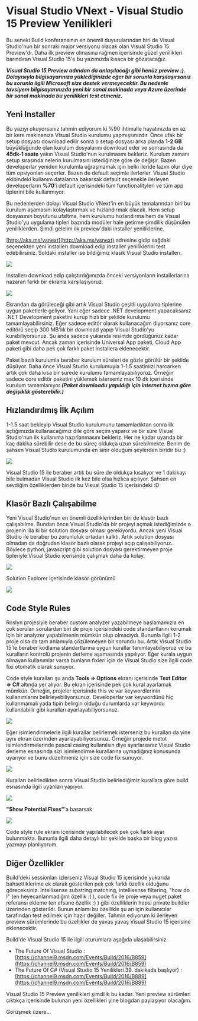 # Visual Studio VNext - Visual Studio 15 Preview Yenilikleri #

Bu seneki Build konferansının en önemli duyurularından biri de Visual Studio'nun bir sonraki major versiyonu olacak olan Visual Studio 15 Preview'dı. Daha ilk preview olmasına rağmen içerisinde güzel yenilikleri barındıran Visual Studio 15'e bu yazımızda kısaca bir gözatacağız.

***Visual Studio 15 Preview adından da anlaşılacağı gibi henüz preview :). Dolayısıyla bilgisayarınıza yüklediğinizde eğer bir sorunla karşılaşırsanız bu sorunla ilgili Microsoft size destek vermeyecektir. Bu nedenle tavsiyem bilgisayarınızda yeni bir sanal makinada veya Azure üzerinde bir sanal makinada bu yenilikleri test etmeniz.***

## Yeni Installer ##

Bu yazıyı okuyorsanız tahmin ediyorum ki %90 ihtimalle hayatınızda en az bir kere makinanıza Visual Studio kurulumu yapmışsınızdır. Önce ufak bir setup dosyası download edilir sonra o setup dosyası arka planda **1-2 GB** büyüklüğünde olan kurulum dosyalarını download eder ve sonrasında da **45dk-1 saate**  yakın Visual Studio'nun kurulmasını bekleriz. Kurulum zamanı setup sırasında nelerin kurulmasını istediğinize göre de değişir. Bazen developerlar yeniden kurulumla uğraşmamak için belki ileride lazım olur diye tüm opsiyonları seçerler. Bazen de default seçimle ilerlerler. Visual Studio ekibindeki kullanım datalarına bakarsak default seçenekle ilerleyen developerların **%70**'i default içerisindeki tüm functionalityleri ve tüm app tiplerini bile kullanmıyor. 

Bu nedenlerden dolayı Visual Studio VNext'in en büyük temalarından biri bu kurulum aşamasını kolaylaştırmak ve hızlandırmak olacak. Hem setup dosyasının boyutunu ufaltma, hem kurulumu hızlandırma hem de Visual Studio'yu uygulama tipleri bazında modüler hale getirme şimdilik düşünülen yeniliklerden. Şimdi gelelim ilk preview'daki installer yeniliklerine. 

[http://aka.ms/vsnext](http://aka.ms/vsnext) adresine gidip sağdaki seçenekten yeni installerı download edip installer yeniliklerini test edebilirsiniz. Soldaki installer ise bildiğimiz klasik Visual Studio installerı.

![](http://az718566.vo.msecnd.net/uploads/2016/04/VSInstaller.png)

Installerı download edip çalıştırdığımızda önceki versiyonların installerlarına nazaran farklı bir ekranla karşılaşıyoruz. 

![](http://az718566.vo.msecnd.net/uploads/2016/04/vs15-installer.png)

Ekrandan da görüleceği gibi artık Visual Studio çeşitli uygulama tiplerine uygun paketlerle geliyor. Yani eğer sadece .NET development yapacaksanız .NET Development paketini kurup hızlı bir şekilde kurulumu tamamlayabilirsiniz. Eğer sadece editör olarak kullanacağım diyorsanız core editörü seçip 300 MB'lık bir download yapıp Visual Studio'yu kurabiliyorsunuz. Şu anda sadece yukarıda resimde gördüğünüz kadar paket mevcut. Ancak zaman içerisinde Universal App paketi, Cloud App paketi gibi daha pek çok farklı paket installera eklenecektir.

Paket bazılı kurulumla beraber kurulum süreleri de gözle görülür bir şekilde düşüyor. Daha önce Visual Studio kurulumuyla 1-1.5 saatimizi harcarken artık çok daha kısa bir sürede kurulumu tamamlayabiliyoruz. Örneğin sadece core editör paketini yüklemek isterseniz max 10 dk içerisinde kurulum tamamlanıyor.***(Paket downloadu yapıldığı için internet hızına göre değişiklik gösterebilir.)***

## Hızlandırılmış İlk Açılım ##

1-1.5 saat bekleyip Visual Studio kurulumunu tamamladıktan sonra ilk açtığımızda kullanacağımız dile göre seçim yaparız ve bir süre Visual Studio'nun ilk kullanıma hazırlanmasını bekleriz. Her ne kadar uyarıda bir kaç dakika sürebilir dese de bu süreç oldukça uzun sürebilmekte. Benim de şahsen Visual Studio kurulumunda en sinir  olduğum şeylerden biridir bu :) 

![](http://az718566.vo.msecnd.net/uploads/2016/04/vs15-preparing-screen.png)

Visual Studio 15 ile beraber artık bu süre de oldukça kısalıyor ve 1 dakikayı bile bulmadan Visual Studio ilk kez bile olsa hızlıca açılıyor. Şahsen en sevdiğim özelliklerden biride bu Visual Studio 15 içerisindeki :D

## Klasör Bazlı Çalışabilme ##

Yeni Visual Studio'nun en önemli özelliklerinden biri de klasör bazlı çalışabilme. Bundan önce Visual Studio'da bir projeyi açmak istediğimizde o projenin illa ki bir solution dosyası olması gerekiyordu. Ancak yeni Visual Studio ile beraber bu zorunluluk ortadan kalktı. Artık solution dosyası olmadan da doğrudan klasör bazlı olarak projeyi açıp çalışabiliyoruz. Böylece python, javascript gibi solution dosyası gerektirmeyen proje tipleriyle Visual Studio içerisinde çalışmak daha da kolay.

![](http://az718566.vo.msecnd.net/uploads/2016/04/vs-open-folder.png)

Solution Explorer içerisinde klasör görünümü

![](http://az718566.vo.msecnd.net/uploads/2016/04/solution-explorer-folder-view.png)


## Code Style Rules ##

Roslyn projesiyle beraber custom analyzer yazabilmeye başlamamızla en çok sorulan sorulardan biri de proje içerisindeki code standartlarını korumak için bir analyzer yapabilmenin mümkün olup olmadıydı. Bununla ilgili 1-2 proje olsa da tam anlamıyla çözülemeyen bir sorundu bu. Artık Visual Studio 15'le beraber kodlama standartlarına uygun kurallar tanımlayabiliyoruz ve bu kuralların kontrolü projenin derleme aşamasında yapılıyor. Eğer kurala uygun olmayan kullanımlar varsa bunların fixleri için de Visual Studio size ilgili code fixi otomatik olarak sunuyor. 

Code style kuralları şu anda **Tools => Options** ekranı içerisinde **Text Editor => C#** altında yer alıyor. Bu ekran içerisinde pek çok kural ayarlamak mümkün. Örneğin, projeler içerisinde this ve var keywordlerinin kullanımlarını belirleyebiliyorsunuz. Developerlar var keywordünü hiç kullanmamalı yada tipin belirgin olduğu durumlarda var keywordu kullanılabilir gibi kuralları ayarlayabiliyorsunuz.

![](http://az718566.vo.msecnd.net/uploads/2016/04/code-style-general.png)

Eğer isimlendirmelerle ilgili kurallar belirlemek isterseniz bu kuralları da yine aynı ekran üzerinden ayarlayabiliyorsunuz. Örneğin projede metot isimlendirmelerinde pascal casing kullanılsın diye ayarlarsanız Visual Studio derleme esnasında sizi isimlendirme kurallarına uymadığınız konusunda uyarıyor ve bunu düzeltmeniz için size code fix sunuyor. 


![](http://az718566.vo.msecnd.net/uploads/2016/04/code-style-naming.png)

Kuralları belirledikten sonra Visual Studio belirlediğimiz kurallara göre build esnasında ilgili uyarıları yapıyor.

![](http://az718566.vo.msecnd.net/uploads/2016/04/code-style-warning-message.png)

**"Show Potential Fixes"**'a basarsak

![](http://az718566.vo.msecnd.net/uploads/2016/04/code-style-code-fix.png)

Code style rule ekranı içerisinde yapılabilecek pek çok farklı ayar bulunmakta. Bununla ilgili daha detaylı bir şekilde başka bir blog yazısı yazmayı planlıyorum.

## Diğer Özellikler ##

Build'deki sessionları izlerseniz Visual Studio 15 içerisinde  yukarıda bahsettiklerime ek olarak gösterilen pek çok farklı özellik olduğunu göreceksiniz. Intellisense substring matching, intellisense filtering, "how do I" (en heyecanlanmadığım özellik :( ), code fix ile proje veya nuget paket referansı ekleme (en efsane özellik :) ) gibi özelliklerin hepsi private buildler üzerinden gösterildi. Bunun anlamı bu özellikle şu an için kullanıcılar tarafından test edilmek için hazır değiller. Tahmin ediyorum ki ilerleyen preview sürümlerinde bu özellikler de yavaş yavaş Visual Studio 15 içerisine eklenecektir.

Build'de Visual Studio 15 ile ilgili oturumlara aşağıda ulaşabilirsiniz.

- The Future Of Visual Studio : [https://channel9.msdn.com/Events/Build/2016/B859](https://channel9.msdn.com/Events/Build/2016/B859)
- The Future Of C# (Visual Studio 15 Yenilikleri 39. dakikada başlıyor) : [https://channel9.msdn.com/Events/Build/2016/B889](https://channel9.msdn.com/Events/Build/2016/B889)

Visual Studio 15 Preview yenilikleri şimdilik bu kadar. Yeni preview sürümleri çıktıkça içerisinde bulunan yeni özellikleri yine blogdan paylaşıyor olacağım.

Görüşmek üzere...